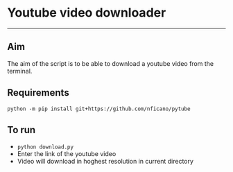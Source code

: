 # Youtube video downloader
- - - - - - - -
## Aim
The aim of the script is to be able to download a youtube video from the terminal.

## Requirements
```python -m pip install git+https://github.com/nficano/pytube```

## To run
- ```python download.py```
- Enter the link of the youtube video
- Video will download in hoghest resolution in current directory

